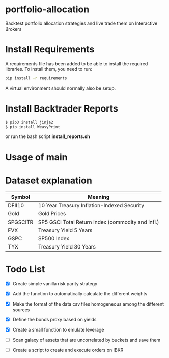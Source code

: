 # portfolio-allocation
Backtest portfolio allocation strategies and live trade them on Interactive Brokers  

# Install Requirements

A requirements file has been added to be able to install the required libraries. To install them, you need to run:

```bash
pip install -r requirements
```

A virtual environment should normally also be setup.


# Install Backtrader Reports

```bash
$ pip3 install jinja2
$ pip install WeasyPrint
```

or run the bash script **install_reports.sh**

# Usage of main


# Dataset explanation

| Symbol  |                  Meaning                            |
|---------|-----------------------------------------------------|
| DFII10  |     10 Year Treasury Inflation-Indexed Security     |
|  Gold   |               Gold Prices                           |
|SPGSCITR |  SP5 GSCI Total Return Index (commodity and infl.)  |
|  FVX    |          Treasury Yield 5 Years                     |
|  GSPC   |               SP500 Index                           |
|  TYX    |          Treasury Yield 30 Years                    |


# Todo List

- [X] Create simple vanilla risk parity strategy
- [X] Add the function to automatically calculate the different weights
- [X] Make the format of the data csv files homogeneous among the different sources
- [X] Define the bonds proxy based on yields
- [X] Create a small function to emulate leverage
- [ ] Scan galaxy of assets that are uncorrelated by buckets and save them
- [ ] Create a script to create and execute orders on IBKR

